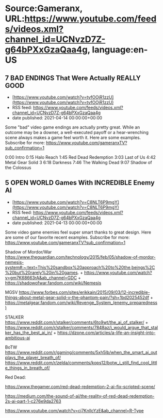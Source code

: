 # Source:Gameranx, URL:https://www.youtube.com/feeds/videos.xml?channel_id=UCNvzD7Z-g64bPXxGzaQaa4g, language:en-US

## 7 BAD ENDINGS That Were Actually REALLY GOOD
 - [https://www.youtube.com/watch?v=tvfOOjR1zzU](https://www.youtube.com/watch?v=tvfOOjR1zzU)
 - RSS feed: https://www.youtube.com/feeds/videos.xml?channel_id=UCNvzD7Z-g64bPXxGzaQaa4g
 - date published: 2021-04-14 00:00:00+00:00

Some "bad" video game endings are actually pretty great. While an outcome may be a downer, a well-executed payoff or a hear-wrenching scene always makes a game feel worth it. Here are some examples.
Subscribe for more: https://www.youtube.com/gameranxTV?sub_confirmation=1

0:00 Intro
0:15 Halo Reach
1:45 Red Dead Redemption
3:03 Last of Us
4:42 Metal Gear Solid 3
6:18 Darkness
7:46 The Walking Dead
9:07 Shadow of the Colossus

## 5 OPEN WORLD Games With INCREDIBLE Enemy AI
 - [https://www.youtube.com/watch?v=C8NLT6P9mgY](https://www.youtube.com/watch?v=C8NLT6P9mgY)
 - RSS feed: https://www.youtube.com/feeds/videos.xml?channel_id=UCNvzD7Z-g64bPXxGzaQaa4g
 - date published: 2021-04-13 00:00:00+00:00

Some video game enemies feel super smart thanks to great design. Here are some of our favorite recent examples.
Subscribe for more: https://www.youtube.com/gameranxTV?sub_confirmation=1

Shadow of Mordor/War
https://www.theguardian.com/technology/2015/feb/05/shadow-of-mordor-nemesis-system#:~:text=This%20sandbox%20approach%20to%20the,beings%2C%20but%20rarely%20in%20games.
+
https://www.youtube.com/watch?v=gm7K68663rA&ab_channel=GDC
+
https://shadowofwar.fandom.com/wiki/Nemesis


MGSV
https://www.forbes.com/sites/erikkain/2015/09/03/12-incredible-things-about-metal-gear-solid-v-the-phantom-pain/?sh=1bd2025452df
+
https://metalgear.fandom.com/wiki/Revenge_System_(enemy_preparedness)


STALKER
https://www.reddit.com/r/stalker/comments/6to9wt/the_ai_of_stalker/
+
https://www.reddit.com/r/stalker/comments/7848az/i_would_argue_that_stalker_has_the_best_ai_in/
+
https://dzone.com/articles/a-life-an-insight-into-ambitious-ai



BoTW
https://www.reddit.com/r/gaming/comments/5xh5lb/when_the_smart_ai_outplays_the_player_breath_of/
https://www.reddit.com/r/zelda/comments/kops12/botw_i_still_find_cool_little_things_in_breath_of/



Red Dead:

https://www.thegamer.com/red-dead-redemption-2-ai-fix-scripted-scene/

https://medium.com/the-sound-of-ai/the-reality-of-red-dead-redemption-2s-ai-part-1-c276e9da2763

https://www.youtube.com/watch?v=cj7KnllcYzE&ab_channel=R-Type

